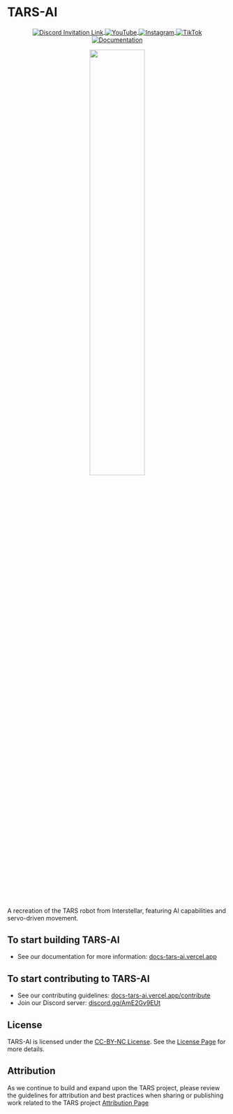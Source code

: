 # TARS-AI

<p align="center">
    <a href="https://discord.gg/AmE2Gv9EUt">
      <img alt="Discord Invitation Link" src="https://dcbadge.vercel.app/api/server/uXkqkz3mJJ?style=flat" align="center" />
    </a>
    <a href="https://www.youtube.com/@TARS-AI.py.youtube">
        <img src="https://img.shields.io/badge/YouTube-red?style=flat-square&logo=youtube&logoColor=white" alt="YouTube" align="center" />
    </a>
    <a href="https://www.instagram.com/tars_ai.py">
        <img src="https://img.shields.io/badge/Instagram-purple?style=flat-square&logo=instagram&logoColor=white" alt="Instagram" align="center" />
    </a>
    <a href="https://www.tiktok.com/@tars.ai.py">
        <img src="https://img.shields.io/badge/TikTok-black?style=flat-square&logo=tiktok&logoColor=white" alt="TikTok" align="center" />   
    </a>
    <a href="https://docs-tars-ai.vercel.app">
        <img src="https://img.shields.io/badge/Docs-grey?style=flat-square&logo=readthedocs&logoColor=white" alt="Documentation" align="center" />
    </a>

</p>

<p align="center"><a href="https://github.com/pyrater/TARS-AI"><img width=50% alt="" src="/media/tars-ai.png" /></a></p>

A recreation of the TARS robot from Interstellar, featuring AI capabilities and servo-driven movement. 

## To start building TARS-AI
- See our documentation for more information: [docs-tars-ai.vercel.app](https://docs-tars-ai.vercel.app)

## To start contributing to TARS-AI
- See our contributing guidelines: [docs-tars-ai.vercel.app/contribute](https://docs-tars-ai.vercel.app/contribute)
- Join our Discord server: [discord.gg/AmE2Gv9EUt](https://discord.gg/AmE2Gv9EUt)

## License

TARS-AI is licensed under the [CC-BY-NC License](./LICENSE). See the [License Page](https://github.com/pyrater/TARS-AI/blob/main/LICENSE) for more details.

## Attribution 

As we continue to build and expand upon the TARS project, please review the guidelines for attribution and best practices when sharing or publishing work related to the TARS project [Attribution Page](https://github.com/pyrater/TARS-AI/blob/main/ATTRIBUTION.md)